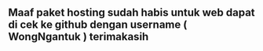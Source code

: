 ## Maaf paket hosting sudah habis untuk web dapat di cek ke github dengan username ( WongNgantuk ) terimakasih


